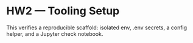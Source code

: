# HW2 — Tooling Setup
This verifies a reproducible scaffold: isolated env, .env secrets, a config helper, and a Jupyter check notebook.
